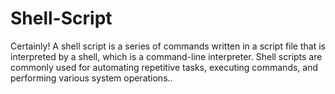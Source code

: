 # Shell-Script
Certainly! A shell script is a series of commands written in a script file that is interpreted by a shell, which is a command-line interpreter. Shell scripts are commonly used for automating repetitive tasks, executing commands, and performing various system operations.. 
